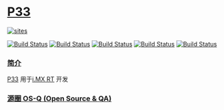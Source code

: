 ﻿# [P33](https://github.com/OS-Q/P33)

[![sites](http://182.61.61.133/link/resources/OSQ.png)](http://www.OS-Q.com)

[![Build Status](https://github.com/OS-Q/P33/workflows/CI/badge.svg)](https://github.com/OS-Q/P33/actions/workflows/CI.yml)
[![Build Status](https://github.com/OS-Q/P33/workflows/CD/badge.svg)](https://github.com/OS-Q/P33/actions/workflows/CD.yml)
[![Build Status](https://circleci.com/gh/OS-Q/P33.svg?style=svg)](https://circleci.com/gh/OS-Q/P33)
[![Build Status](https://travis-ci.com/OS-Q/P33.svg?branch=master)](https://travis-ci.com/OS-Q/P33)
[![Build Status](https://cloud.drone.io/api/badges/OS-Q/P33/status.svg)](https://cloud.drone.io/OS-Q/P33)

### [简介](https://github.com/OS-Q/P33/wiki)

[P33](https://github.com/OS-Q/P33) 用于[i.MX RT](https://www.nxp.com.cn/products/processors-and-microcontrollers/arm-microcontrollers/i-mx-rt-crossover-mcus:IMX-RT-SERIES) 开发

### [源圈 OS-Q (Open Source & QA) ](http://www.OS-Q.com)
